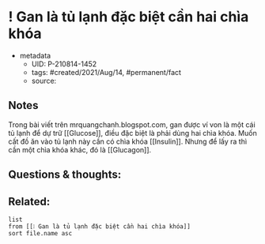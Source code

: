 # ! Gan là tủ lạnh đặc biệt cần hai chìa khóa

- metadata
	- UID: P-210814-1452
	- tags: #created/2021/Aug/14, #permanent/fact 
	- source: 

## Notes
 Trong bài viết trên mrquangchanh.blogspot.com, gan được ví von là một cái tủ lạnh để dự trữ [[Glucose]], điều đặc biệt là phải dùng hai chìa khóa. Muốn cất đồ ăn vào tủ lạnh này cần có chìa khóa [[Insulin]]. Nhưng để lấy ra thì cần một chìa khóa khác, đó là [[Glucagon]].

## Questions & thoughts:

## Related:
```dataview
list
from [[❕ Gan là tủ lạnh đặc biệt cần hai chìa khóa]]
sort file.name asc
```
